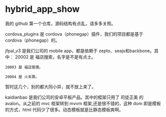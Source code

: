 hybrid_app_show
===============

我的 github 第一个仓库，源码结构有点乱，请多多关照。

cordova_plugins 是 cordova（phonegap）插件，我们的项目都是基于 cordova（phonegap）的。

jfpal_v3 是我们公司的 mobile app，都是依赖于 zepto、seajs和backbone。其中：
    20002 是 福店搜索，名字是不是有点土。

    20003 是 福店管理。

    20004 是 火车票。

暂时这几个，别的都大同小异，就不放上来了。


kaidianbao 是我们公司的安卓平板产品。其中的框架只用了 司徒正美 的 avalon。从之前的 mvc 框架转到 mvvm 框架,还是很不错的，这种 dom 即是模板的方式，html 代码少了很多。动态模板就是比静态模板爽啊。
